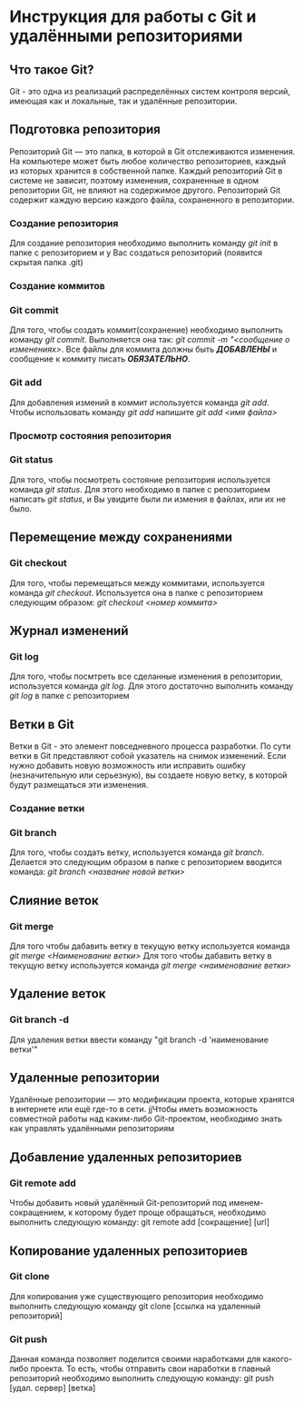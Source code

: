 # Инструкция для работы с Git и удалёнными репозиториями

## Что такое Git?
Git - это одна из реализаций распределённых систем контроля версий, имеющая как и локальные, так и удалённые репозитории. 

## Подготовка репозитория
Репозиторий Git — это папка, в которой в Git отслеживаются изменения. На компьютере может быть любое количество репозиториев, каждый из которых хранится в собственной папке. Каждый репозиторий Git в системе не зависит, поэтому изменения, сохраненные в одном репозитории Git, не влияют на содержимое другого. Репозиторий Git содержит каждую версию каждого файла, сохраненного в репозитории.

### Создание репозитория
Для создание репозитория необходимо выполнить команду *git init*  в папке с репозиторием и у Вас создаться репозиторий (появится скрытая папка .git)

### Создание коммитов

### Git commit
Для того, чтобы создать коммит(сохранение) необходимо выполнить команду *git commit*. Выполняется она так: *git commit -m "<сообщение о изменениях>*. Все файлы для коммита должны быть ***ДОБАВЛЕНЫ*** и сообщение к коммиту писать ***ОБЯЗАТЕЛЬНО***.


### Git add
Для добавления измений в коммит используется команда *git add*. Чтобы использовать команду *git add* напишите *git add <имя файла>*

### Просмотр состояния репозитория

### Git status
Для того, чтобы посмотреть состояние репозитория используется команда *git status*. Для этого необходимо в папке с репозиторием написать *git status*, и Вы увидите были ли измения в файлах, или их не было.

## Перемещение между сохранениями

### Git checkout
Для того, чтобы перемещаться между коммитами, используется команда *git checkout*. Используется она в папке с репозиторием следующим образом: *git checkout <номер коммита>*

## Журнал изменений

### Git log
Для того, чтобы посмтреть все сделанные изменения в репозитории, используется команда *git log*. Для этого достаточно выполнить команду *git log* в папке с репозиторием

## Ветки в Git
Ветки в Git - это элемент повседневного процесса разработки. По сути ветки в Git представляют собой указатель на снимок изменений. Если нужно добавить новую возможность или исправить ошибку (незначительную или серьезную), вы создаете новую ветку, в которой будут размещаться эти изменения.

### Создание ветки

### Git branch
Для того, чтобы создать ветку, используется команда *git branch*. Делается это следующим образом в папке с репозиторием вводится команда: *git branch <название новой ветки>*

## Слияние веток

### Git merge
Для того чтобы дабавить ветку в текущую ветку используется команда *git merge <Наименование ветки>*
Для того чтобы дабавить ветку в текущую ветку используется команда *git merge <наименование ветки>*

## Удаление веток
### Git branch -d

Для удаления ветки ввести команду "git branch -d 'наименование ветки'"

## Удаленные репозитории
Удалённые репозитории — это модификации проекта, которые хранятся в интернете или ещё где-то в сети.
jjЧтобы иметь возможность совместной работы над каким-либо Git-проектом, необходимо знать как управлять удалёнными репозиториям

## Добавление удаленных репозиториев
### Git remote add

Чтобы добавить новый удалённый Git-репозиторий под именем-сокращением, к которому будет проще обращаться, необходимо выполнить следующую команду: git remote add [сокращение] [url]

## Копирование удаленных репозиториев
### Git clone
Для копирования уже существующего репозитория необходимо выполнить следующую команду git clone [ссылка на удаленный репозиторий]

### Git push
Данная команда позволяет поделится своими наработками для какого-либо проекта.
То есть, чтобы отправить свои наработки в главный репозиторий необходимо выполнить следующую команду: git push [удал. сервер] [ветка]
